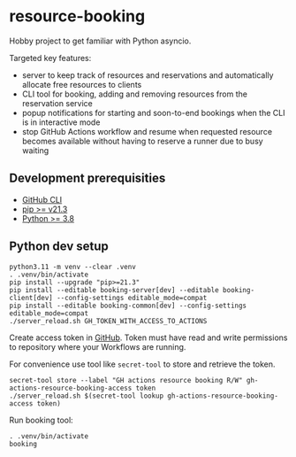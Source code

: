 # resource-booking

Hobby project to get familiar with Python asyncio.

Targeted key features:
 - server to keep track of resources and reservations and automatically allocate free resources to clients
 - CLI tool for booking, adding and removing resources from the reservation service
 - popup notifications for starting and soon-to-end bookings when the CLI is in interactive mode
 - stop GitHub Actions workflow and resume when requested resource becomes available without having to reserve a runner due to busy waiting
## Development prerequisities

 - [GitHub CLI](https://cli.github.com/)
 - [pip >= v21.3](https://pip.pypa.io/en/stable/installation/)
 - [Python >= 3.8](https://www.python.org/downloads/)

## Python dev setup

```console
python3.11 -m venv --clear .venv
. .venv/bin/activate
pip install --upgrade "pip>=21.3"
pip install --editable booking-server[dev] --editable booking-client[dev] --config-settings editable_mode=compat
pip install --editable booking-common[dev] --config-settings editable_mode=compat
./server_reload.sh GH_TOKEN_WITH_ACCESS_TO_ACTIONS
```

Create access token in [GitHub](https://docs.github.com/en/authentication/keeping-your-account-and-data-secure/managing-your-personal-access-tokens). Token must have read and write permissions to repository where your Workflows are running.

For convenience use tool like `secret-tool` to store and retrieve the token.
```
secret-tool store --label "GH actions resource booking R/W" gh-actions-resource-booking-access token
./server_reload.sh $(secret-tool lookup gh-actions-resource-booking-access token)
```

Run booking tool:
```console
. .venv/bin/activate
booking
```
